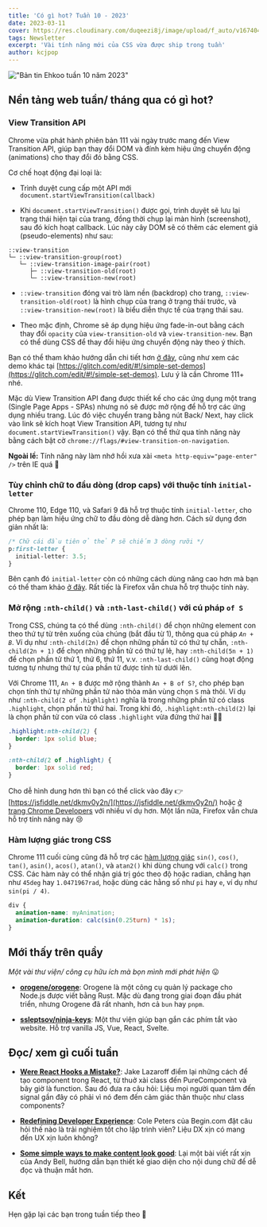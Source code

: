 ```yaml
---
title: 'Có gì hot? Tuần 10 - 2023'
date: 2023-03-11
cover: https://res.cloudinary.com/duqeezi8j/image/upload/f_auto/v1674047120/ehkoo/newsletters/w10-2023.png
tags: Newsletter
excerpt: 'Vài tính năng mới của CSS vừa được ship trong tuần'
author: kcjpop
---
```


!["Bản tin Ehkoo tuần 10 năm 2023"](https://res.cloudinary.com/duqeezi8j/image/upload/f_auto/v1674047120/ehkoo/newsletters/w10-2023.png)

## Nền tảng web tuần/ tháng qua có gì hot?

### View Transition API

Chrome vừa phát hành phiên bản 111 vài ngày trước mang đến View Transition API, giúp bạn thay đổi DOM và đính kèm hiệu ứng chuyển động (animations) cho thay đổi đó bằng CSS.

Cơ chế hoạt động đại loại là:

- Trình duyệt cung cấp một API mới `document.startViewTransition(callback)`

- Khi `document.startViewTransition()` được gọi, trình duyệt sẽ lưu lại trạng thái hiện tại của trang, đồng thời chụp lại màn hình (screenshot), sau đó kích hoạt callback. Lúc này cây DOM sẽ có thêm các element giả (pseudo-elements) như sau:

```
::view-transition
└─ ::view-transition-group(root)
   └─ ::view-transition-image-pair(root)
      ├─ ::view-transition-old(root)
      └─ ::view-transition-new(root)
```

- `::view-transition` đóng vai trò làm nền (backdrop) cho trang, `::view-transition-old(root)` là hình chụp của trang ở trạng thái trước, và `::view-transition-new(root)` là biểu diễn thực tế của trạng thái sau.

- Theo mặc định, Chrome sẽ áp dụng hiệu ứng fade-in-out bằng cách thay đổi `opacity` của `view-transition-old` và `view-transition-new`. Bạn có thể dùng CSS để thay đổi hiệu ứng chuyển động này theo ý thích.

Bạn có thể tham khảo hướng dẫn chi tiết hơn [ở đây](https://developer.chrome.com/docs/web-platform/view-transitions/), cũng như xem các demo khác tại [https://glitch.com/edit/#!/simple-set-demos](https://glitch.com/edit/#!/simple-set-demos). Lưu ý là cần Chrome 111+ nhé.

Mặc dù View Transition API đang được thiết kế cho các ứng dụng một trang (Single Page Apps - SPAs) nhưng nó sẽ được mở rộng để hỗ trợ các ứng dụng nhiều trang. Lúc đó việc chuyển trang bằng nút Back/ Next, hay click vào link sẽ kích hoạt View Transition API, tương tự như `document.startViewTransition()` vậy. Bạn có thể thử qua tính năng này bằng cách bật cờ `chrome://flags/#view-transition-on-navigation`.

**Ngoài lề:** Tính năng này làm nhớ hồi xưa xài `<meta http-equiv="page-enter" />` trên IE quá 🥲

### Tùy chỉnh chữ to đầu dòng (drop caps) với thuộc tính `initial-letter`

Chrome 110, Edge 110, và Safari 9 đã hỗ trợ thuộc tính `initial-letter`, cho phép bạn làm hiệu ứng chữ to đầu dòng dễ dàng hơn. Cách sử dụng đơn giản nhất là:

```css
/* Chữ cái đầu tiên ở thẻ P sẽ chiếm 3 dòng rưỡi */
p:first-letter {
  initial-letter: 3.5;
}
```

Bên cạnh đó `initial-letter` còn có những cách dùng nâng cao hơn mà bạn có thể tham khảo [ở đây](https://developer.chrome.com/blog/control-your-drop-caps-with-css-initial-letter/). Rất tiếc là Firefox vẫn chưa hỗ trợ thuộc tính này.

### Mở rộng `:nth-child()` và `:nth-last-child()` với cú pháp `of S`

Trong CSS, chúng ta có thể dùng `:nth-child()` để chọn những element con theo thứ tự từ trên xuống của chúng (bắt đầu từ 1), thông qua cú pháp _`An + B`_. Ví dụ như `:nth-child(2n)` để chọn những phần tử có thứ tự chẵn, `:nth-child(2n + 1)` để chọn những phần tử có thứ tự lẻ, hay `:nth-child(5n + 1)` để chọn phần tử thứ 1, thứ 6, thứ 11, v.v. `:nth-last-child()` cũng hoạt động tương tự nhưng thứ tự của phần tử được tính từ dưới lên.

Với Chrome 111, `An + B` được mở rộng thành `An + B of S?`, cho phép bạn chọn tính thứ tự những phần tử nào thỏa mãn vùng chọn `S` mà thôi. Ví dụ như `:nth-child(2 of .highlight)` nghĩa là trong những phần tử có class `.highlight`, chọn phần tử thứ hai. Trong khi đó, `.highlight:nth-child(2)` lại là chọn phần tử con vừa có class `.highlight` vừa đứng thứ hai 😵‍💫

```css
.highlight:nth-child(2) {
  border: 1px solid blue;
}

:nth-child(2 of .highlight) {
  border: 1px solid red;
}
```

Cho dễ hình dung hơn thì bạn có thể click vào đây 👉 [https://jsfiddle.net/dkmv0y2n/](https://jsfiddle.net/dkmv0y2n/) hoặc [ở trang Chrome Developers](https://developer.chrome.com/articles/css-nth-child-of-s/) với nhiều ví dụ hơn. Một lần nữa, Firefox vẫn chưa hỗ trợ tính năng này 😢

### Hàm lượng giác trong CSS

Chrome 111 cuối cùng cũng đã hỗ trợ các [hàm lượng giác](https://web.dev/css-trig-functions/) `sin()`, `cos()`, `tan()`, `asin()`, `acos()`, `atan()`, và `atan2()` khi dùng chung với `calc()` trong CSS. Các hàm này có thể nhận giá trị góc theo độ hoặc radian, chẳng hạn như `45deg` hay `1.0471967rad`, hoặc dùng các hằng số như `pi` hay `e`, ví dụ như `sin(pi / 4)`.

```css
div {
  animation-name: myAnimation;
  animation-duration: calc(sin(0.25turn) * 1s);
}
```

## Mới thấy trên quầy

_Một vài thư viện/ công cụ hữu ích mà bọn mình mới phát hiện_ 😛

- [**orogene/orogene**](https://github.com/orogene/orogene): Orogene là một công cụ quản lý package cho Node.js được viết bằng Rust. Mặc dù đang trong giai đoạn đầu phát triển, nhưng Orogene đã rất nhanh, hơn cả `bun` hay `pnpm`.

- [**ssleptsov/ninja-keys**](https://github.com/ssleptsov/ninja-keys): Một thư viện giúp bạn gắn các phím tắt vào website. Hỗ trợ vanilla JS, Vue, React, Svelte.

## Đọc/ xem gì cuối tuần

- [**Were React Hooks a Mistake?**](https://jakelazaroff.com/words/were-react-hooks-a-mistake/): Jake Lazaroff điểm lại những cách để tạo component trong React, từ thuở xài class đến PureComponent và bây giờ là function. Sau đó đưa ra câu hỏi: Liệu mọi người quan tâm đến signal gần đây có phải vì nó đem đến cảm giác thân thuộc như class components?

- [**Redefining Developer Experience**](https://begin.com/blog/posts/2023-02-28-redefining-developer-experience): Cole Peters của Begin.com đặt câu hỏi thế nào là trải nghiệm tốt cho lập trình viên? Liệu DX xịn có mang đến UX xịn luôn không?

- [**Some simple ways to make content look good**](https://set.studio/some-simple-ways-to-make-content-look-good/): Lại một bài viết rất xịn của Andy Bell, hướng dẫn bạn thiết kế giao diện cho nội dung chữ để dễ đọc và thuận mắt hơn.

## Kết

Hẹn gặp lại các bạn trong tuần tiếp theo 👋
